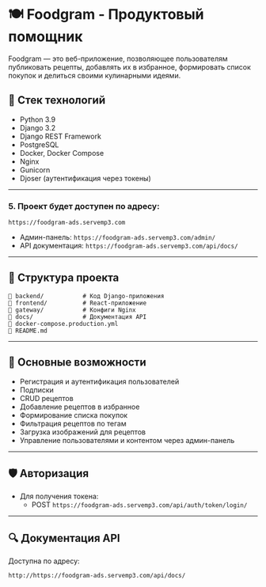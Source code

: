 # 🍽️ Foodgram - Продуктовый помощник

Foodgram — это веб-приложение, позволяющее пользователям публиковать рецепты, добавлять их в избранное, формировать список покупок и делиться своими кулинарными идеями.

## 🚀 Стек технологий

- Python 3.9
- Django 3.2
- Django REST Framework
- PostgreSQL
- Docker, Docker Compose
- Nginx
- Gunicorn
- Djoser (аутентификация через токены)

---

### 5. Проект будет доступен по адресу:

```
https://foodgram-ads.servemp3.com
```

* Админ-панель: `https://foodgram-ads.servemp3.com/admin/`
* API документация: `https://foodgram-ads.servemp3.com/api/docs/`

---

## 📂 Структура проекта

```
🔹 backend/           # Код Django-приложения
🔹 frontend/          # React-приложение
🔹 gateway/           # Конфиги Nginx
🔹 docs/              # Документация API
🔹 docker-compose.production.yml
🔹 README.md
```

---

## 🔑 Основные возможности

* Регистрация и аутентификация пользователей
* Подписки
* CRUD рецептов
* Добавление рецептов в избранное
* Формирование списка покупок
* Фильтрация рецептов по тегам
* Загрузка изображений для рецептов
* Управление пользователями и контентом через админ-панель

---

## 🛡️ Авторизация

* Для получения токена:
  * POST `https://foodgram-ads.servemp3.com/api/auth/token/login/`

---

## 🔍 Документация API

Доступна по адресу:

```
http://https://foodgram-ads.servemp3.com/api/docs/
```
